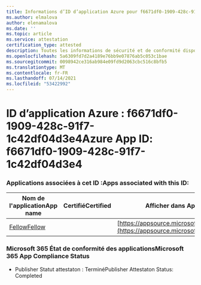 ```yaml
---
title: Informations d’ID d’application Azure pour f6671df0-1909-428c-91f7-1c42df04d3e4
ms.author: elmalova
author: elenamalova
ms.date: ''
ms.topic: article
ms.service: attestation
certification_type: attested
description: Toutes les informations de sécurité et de conformité disponibles pour f6671df0-1909-428c-91f7-1c42df04d3e4.
ms.openlocfilehash: 5a6309fd7d2a4189e76bb9e07876ab5c053c1bae
ms.sourcegitcommit: 0098942ce316ab984e09fd9d2063cbc516c8bfb5
ms.translationtype: MT
ms.contentlocale: fr-FR
ms.lasthandoff: 07/14/2021
ms.locfileid: "53422992"
---
```

# <a name="azure-app-id-f6671df0-1909-428c-91f7-1c42df04d3e4"></a><span data-ttu-id="acef8-103">ID d’application Azure : f6671df0-1909-428c-91f7-1c42df04d3e4</span><span class="sxs-lookup"><span data-stu-id="acef8-103">Azure App ID: f6671df0-1909-428c-91f7-1c42df04d3e4</span></span>


### <a name="apps-associated-with-this-id"></a><span data-ttu-id="acef8-104">Applications associées à cet ID :</span><span class="sxs-lookup"><span data-stu-id="acef8-104">Apps associated with this ID:</span></span>
| <span data-ttu-id="acef8-105">**Nom de l'application**</span><span class="sxs-lookup"><span data-stu-id="acef8-105">**App name**</span></span> | <span data-ttu-id="acef8-106">**Certifié**</span><span class="sxs-lookup"><span data-stu-id="acef8-106">**Certified**</span></span> | <span data-ttu-id="acef8-107">**Afficher dans AppSource**</span><span class="sxs-lookup"><span data-stu-id="acef8-107">**View in AppSource**</span></span> |
|-|-|-|
| [<span data-ttu-id="acef8-108">Fellow</span><span class="sxs-lookup"><span data-stu-id="acef8-108">Fellow</span></span>](https://docs.microsoft.com/en-us/microsoft-365-app-certification/forward/WA200002576) |  | [https://appsource.microsoft.com/product/office/WA200002576](https://appsource.microsoft.com/product/office/WA200002576) |

### <a name="microsoft-365-app-compliance-status"></a><span data-ttu-id="acef8-109">Microsoft 365 État de conformité des applications</span><span class="sxs-lookup"><span data-stu-id="acef8-109">Microsoft 365 App Compliance Status</span></span>
- <span data-ttu-id="acef8-110">Publisher Statut attestaton : Terminé</span><span class="sxs-lookup"><span data-stu-id="acef8-110">Publisher Attestaton Status: Completed</span></span>
